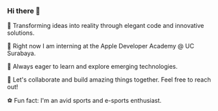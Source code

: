 ### Hi there 👋

🚀 Transforming ideas into reality through elegant code and innovative solutions.

🔭 Right now I am interning at the Apple Developer Academy @ UC Surabaya.

🌱 Always eager to learn and explore emerging technologies.

💬 Let's collaborate and build amazing things together. Feel free to reach out!

⚽ Fun fact: I'm an avid sports and e-sports enthusiast.
